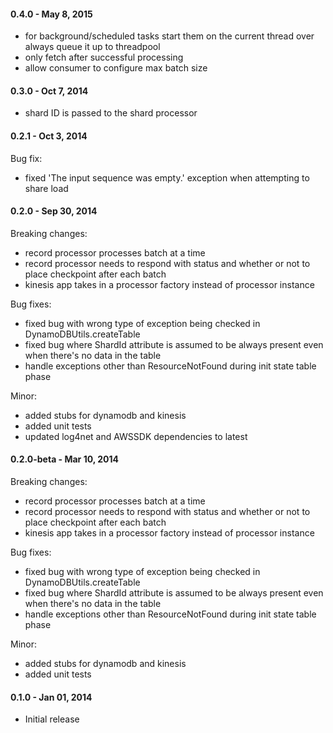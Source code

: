 #### 0.4.0 - May 8, 2015
- for background/scheduled tasks start them on the current thread over always queue it up to threadpool
- only fetch after successful processing
- allow consumer to configure max batch size

#### 0.3.0 - Oct 7, 2014
- shard ID is passed to the shard processor

#### 0.2.1 - Oct 3, 2014
Bug fix:
- fixed 'The input sequence was empty.' exception when attempting to share load

#### 0.2.0 - Sep 30, 2014
Breaking changes:
- record processor processes batch at a time
- record processor needs to respond with status and whether or not to place checkpoint after each batch
- kinesis app takes in a processor factory instead of processor instance

Bug fixes:
- fixed bug with wrong type of exception being checked in DynamoDBUtils.createTable
- fixed bug where ShardId attribute is assumed to be always present even when there's no data in the table
- handle exceptions other than ResourceNotFound during init state table phase

Minor:
- added stubs for dynamodb and kinesis
- added unit tests
- updated log4net and AWSSDK dependencies to latest

#### 0.2.0-beta - Mar 10, 2014
Breaking changes:
- record processor processes batch at a time
- record processor needs to respond with status and whether or not to place checkpoint after each batch
- kinesis app takes in a processor factory instead of processor instance

Bug fixes:
- fixed bug with wrong type of exception being checked in DynamoDBUtils.createTable
- fixed bug where ShardId attribute is assumed to be always present even when there's no data in the table
- handle exceptions other than ResourceNotFound during init state table phase

Minor:
- added stubs for dynamodb and kinesis
- added unit tests

#### 0.1.0 - Jan 01, 2014
* Initial release